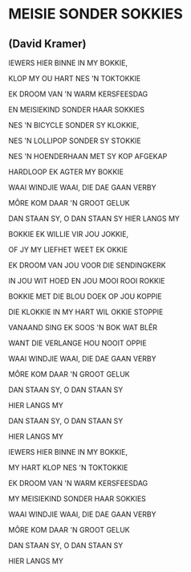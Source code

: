 # MEISIE SONDER SOKKIES
## (David Kramer)

IEWERS HIER BINNE IN MY BOKKIE,

KLOP MY OU HART NES 'N TOKTOKKIE

EK DROOM VAN 'N WARM KERSFEESDAG

EN MEISIEKIND SONDER HAAR SOKKIES

NES 'N BICYCLE SONDER SY KLOKKIE,

NES 'N LOLLIPOP SONDER SY STOKKIE

NES 'N HOENDERHAAN MET SY KOP AFGEKAP

HARDLOOP EK AGTER MY BOKKIE


WAAI WINDJIE WAAI, DIE DAE GAAN VERBY

MÔRE KOM DAAR 'N GROOT GELUK

DAN STAAN SY, O DAN STAAN SY HIER LANGS MY


BOKKIE EK WILLIE VIR JOU JOKKIE,

OF JY MY LIEFHET WEET EK OKKIE

EK DROOM VAN JOU VOOR DIE SENDINGKERK

IN JOU WIT HOED EN JOU MOOI ROOI ROKKIE

BOKKIE MET DIE BLOU DOEK OP JOU KOPPIE

DIE KLOKKIE IN MY HART WIL OKKIE STOPPIE

VANAAND SING EK SOOS 'N BOK WAT BLÊR

WANT DIE VERLANGE HOU NOOIT OPPIE


WAAI WINDJIE WAAI, DIE DAE GAAN VERBY

MÔRE KOM DAAR 'N GROOT GELUK

DAN STAAN SY, O DAN STAAN SY

HIER LANGS MY

DAN STAAN SY, O DAN STAAN SY

HIER LANGS MY


IEWERS HIER BINNE IN MY BOKKIE,

MY HART KLOP NES 'N TOKTOKKIE

EK DROOM VAN 'N WARM KERSFEESDAG

MY MEISIEKIND SONDER HAAR SOKKIES


WAAI WINDJIE WAAI, DIE DAE GAAN VERBY

MÔRE KOM DAAR 'N GROOT GELUK

DAN STAAN SY, O DAN STAAN SY

HIER LANGS MY

